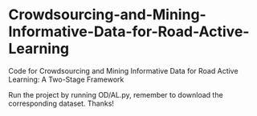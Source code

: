 # Crowdsourcing-and-Mining-Informative-Data-for-Road-Active-Learning
Code for Crowdsourcing and Mining Informative Data for  Road Active Learning: A Two-Stage Framework


Run the project by running OD/AL.py, remember to download the corresponding dataset. Thanks!
